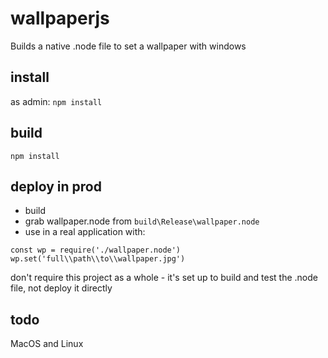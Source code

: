 # wallpaperjs

Builds a native .node file to set a wallpaper with windows

## install

as admin: `npm install`

## build

`npm install`

## deploy in prod

- build
- grab wallpaper.node from `build\Release\wallpaper.node`
- use in a real application with:

```
const wp = require('./wallpaper.node')
wp.set('full\\path\\to\\wallpaper.jpg')
```

don't require this project as a whole - it's set up to build and test the .node file, not deploy it directly

## todo

MacOS and Linux
